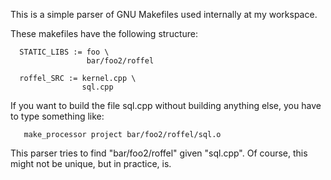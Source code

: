 This is a simple parser of GNU Makefiles used
internally at my workspace.

These makefiles have the following structure:

```
  STATIC_LIBS := foo \ 
                 bar/foo2/roffel

  roffel_SRC := kernel.cpp \
                sql.cpp
```

If you want to build the file sql.cpp without building anything else, 
you have to type something like:

```
   make_processor project bar/foo2/roffel/sql.o
```

This parser tries to find "bar/foo2/roffel" given "sql.cpp". Of course,
this might not be unique, but in practice, is.
